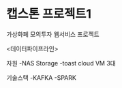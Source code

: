 # 캡스톤 프로젝트1

가상화폐 모의투자 웹서비스 프로젝트

<데이터파이프라인>

자원
-NAS Storage 
-toast cloud VM 3대 

기술스택
-KAFKA 
-SPARK 

